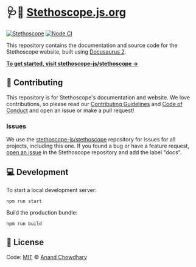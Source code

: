 # 🩺📝 [Stethoscope.js.org](https://stethoscope.js.org)

[![Stethoscope](https://stethoscope.js.org/branding/badge-small.svg)](https://stethoscope.js.org)
[![Node CI](https://github.com/stethoscope-js/stethoscope.js.org/workflows/Node%20CI/badge.svg)](https://github.com/stethoscope-js/stethoscope.js.org/actions?query=workflow%3A%22Node+CI%22)

This repository contains the documentation and source code for the Stethoscope website, built using [Docusaurus 2](https://v2.docusaurus.io).

[**To get started, visit stethoscope-js/stethoscope →**](https://github.com/stethoscope-js/stethoscope)

## 🎁 Contributing

This repository is for Stethoscope's documentation and website. We love contributions, so please read our [Contributing Guidelines](https://github.com/stethoscope-js/.github/blob/master/CONTRIBUTING.md) and [Code of Conduct](https://github.com/stethoscope-js/.github/blob/master/CODE_OF_CONDUCT.md) and open an issue or make a pull request!

### Issues

We use the [stethoscope-js/stethoscope](https://github.com/stethoscope-js/stethoscope) repository for issues for all projects, including this one. If you found a bug or have a feature request, [open an issue](https://github.com/stethoscope-js/stethoscope/issues) in the Stethoscope repository and add the label "docs".

## 💻 Development

To start a local development server:

```
npm run start
```

Build the production bundle:

```
npm run build
```

## 📄 License

Code: [MIT](./LICENSE) © [Anand Chowdhary](https://anandchowdhary.com)
